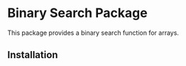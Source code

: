 # Binary Search Package

This package provides a binary search function for arrays.

## Installation